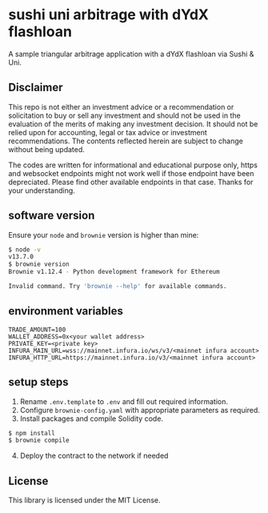 # sushi uni arbitrage with dYdX flashloan

A sample triangular arbitrage application with a dYdX flashloan via Sushi & Uni.
 
## Disclaimer
This repo is not either an investment advice or a recommendation or solicitation to buy or sell any investment and should not be used in the evaluation of the merits of making any investment decision. It should not be relied upon for accounting, legal or tax advice or investment recommendations. The contents reflected herein are subject to change without being updated.

The codes are written for informational and educational purpose only, https and websocket endpoints might not work well if those endpoint have been depreciated. Please find other available endpoints in that case. Thanks for your understanding.
  
## software version

Ensure your `node` and `brownie` version is higher than mine:
```sh
$ node -v
v13.7.0
$ brownie version
Brownie v1.12.4 - Python development framework for Ethereum

Invalid command. Try 'brownie --help' for available commands.
```
   
## environment variables
 
```
TRADE_AMOUNT=100
WALLET_ADDRESS=0x<your wallet address>
PRIVATE_KEY=<private key>
INFURA_MAIN_URL=wss://mainnet.infura.io/ws/v3/<mainnet infura account>
INFURA_HTTP_URL=https://mainnet.infura.io/v3/<mainnet infura account>
```
 
## setup steps
  
1. Rename `.env.template` to `.env` and fill out required information. 
2. Configure `brownie-config.yaml` with appropriate parameters as required. 
3. Install packages and compile Solidity code.
```sh
$ npm install
$ brownie compile
```
4. Deploy the contract to the network if needed
  
## License

This library is licensed under the MIT License.

